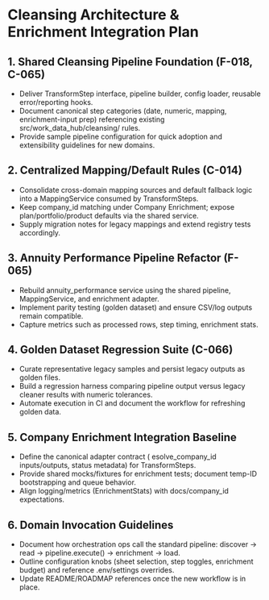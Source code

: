 # Cleansing Architecture & Enrichment Integration Plan

## 1. Shared Cleansing Pipeline Foundation (F-018, C-065)

- Deliver TransformStep interface, pipeline builder, config loader, reusable error/reporting hooks.
- Document canonical step categories (date, numeric, mapping, enrichment-input prep) referencing existing src/work_data_hub/cleansing/ rules.
- Provide sample pipeline configuration for quick adoption and extensibility guidelines for new domains.

## 2. Centralized Mapping/Default Rules (C-014)

- Consolidate cross-domain mapping sources and default fallback logic into a MappingService consumed by TransformSteps.
- Keep company_id matching under Company Enrichment; expose plan/portfolio/product defaults via the shared service.
- Supply migration notes for legacy mappings and extend registry tests accordingly.

## 3. Annuity Performance Pipeline Refactor (F-065)

- Rebuild annuity_performance service using the shared pipeline, MappingService, and enrichment adapter.
- Implement parity testing (golden dataset) and ensure CSV/log outputs remain compatible.
- Capture metrics such as processed rows, step timing, enrichment stats.

## 4. Golden Dataset Regression Suite (C-066)

- Curate representative legacy samples and persist
 legacy outputs as golden files.
- Build a regression harness comparing pipeline output versus legacy cleaner results with numeric tolerances.
- Automate execution in CI and document the workflow for refreshing golden data.

## 5. Company Enrichment Integration Baseline

- Define the canonical adapter contract (
esolve_company_id inputs/outputs, status metadata) for TransformSteps.
- Provide shared mocks/fixtures for enrichment tests; document temp-ID bootstrapping and queue behavior.
- Align logging/metrics (EnrichmentStats) with docs/company_id expectations.

## 6. Domain Invocation Guidelines

- Document how orchestration ops call the standard pipeline: discover → read → pipeline.execute() → enrichment → load.
- Outline configuration knobs (sheet selection, step toggles, enrichment budget) and reference .env/settings overrides.
- Update README/ROADMAP references once the new workflow is in place.
